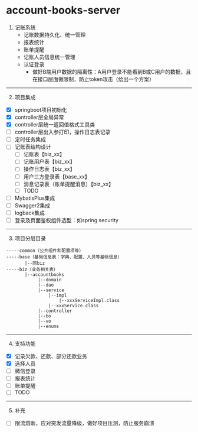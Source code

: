 # account-books-server
1. 记账系统
   - 记账数据持久化、统一管理
   - 报表统计
   - 账单提醒
   - 记账人员信息统一管理
   - 认证登录
     - 做好B端用户数据的隔离性：A用户登录不能看到B或C用户的数据，且在接口层面做限制，防止token攻击（给出一个方案）
---
2. 项目集成
- [X] springboot项目初始化
- [X] controller层全局异常
- [X] controller层统一返回值格式工具类
- [ ] controller层出入参打印，操作日志表记录
- [ ] 定时任务集成
- [ ] 记账表结构设计
  - [ ] 记账表【biz_xx】
  - [ ] 记账用户表【biz_xx】
  - [ ] 操作日志表【biz_xx】
  - [ ] 用户三方登录表【base_xx】
  - [ ] 消息记录表（账单提醒消息）【biz_xx】
  - [ ] TODO
- [ ] MybatisPlus集成
- [ ] Swagger2集成
- [ ] logback集成
- [ ] 登录及页面鉴权组件选型：如spring security
---
3. 项目分层目录
```
-----common（公共组件和配置项等）
-----base（基础信息表：字典、配置、人员等基础信息）
       |--同biz
-----biz（业务相关表）
       |--accountbooks
            |--domain
            |--dao
            |--service
                |--impl
                    |--xxxServiceImpl.class
                |--xxxService.class
            |--controller
            |--bo
            |--vo
            |--enums
```
---
4. 支持功能
- [X] 记录欠款、还款、部分还款业务 
- [X] 选择人员
- [ ] 微信登录
- [ ] 报表统计
- [ ] 账单提醒
- [ ] TODO
---
5. 补充
- [ ] 限流熔断，应对突发流量降级，做好项目压测，防止服务崩溃
